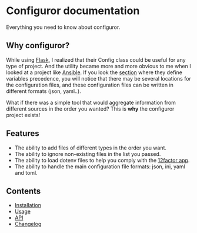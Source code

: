 # Configuror documentation

Everything you need to know about configuror.

## Why configuror?

While using [Flask](http://flask.pocoo.org/docs/1.0/), I realized that their Config class could be useful for any type
of project. And the utility became more and more obvious to me when I looked at a project like
[Ansible](https://docs.ansible.com/ansible/latest/index.html). If you look the
[section](https://docs.ansible.com/ansible/latest/user_guide/playbooks_variables.html#variable-precedence-where-should-i-put-a-variable)
where they define variables precedence, you will notice that there may be several locations for the configuration files,
and these configuration files can be written in different formats (json, yaml..).

What if there was a simple tool that would aggregate information from different sources in the order you wanted? This
is **why** the configuror project exists!

## Features
- The ability to add files of different types in the order you want.
- The ability to ignore non-existing files in the list you passed.
- The ability to load dotenv files to help you comply with the [12factor app](https://12factor.net/).
- The ability to handle the main configuration file formats: json, ini, yaml and toml.

## Contents
- [Installation](installation.md)
- [Usage](usage.md)
- [API](api.md)
- [Changelog](changelog.md)
